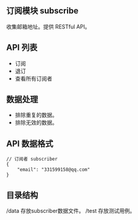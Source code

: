 ## 订阅模块 subscribe
收集邮箱地址。提供 RESTful API。

## API 列表
* 订阅
* 退订
* 查看所有订阅者

## 数据处理
* 排除重复的数据。
* 排除无效的数据。

## API 数据格式
```
// 订阅者 subscriber
{
    "email": "331599158@qq.com"
}
```

## 目录结构
/data 存放subscriber数据文件。
/test 存放测试用例。